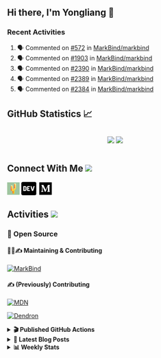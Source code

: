 ## Hi there, I'm Yongliang 👋

### Recent Activities

<!--START_SECTION:activity-->
1. 🗣 Commented on [#572](https://github.com/MarkBind/markbind/issues/572#issuecomment-1911819105) in [MarkBind/markbind](https://github.com/MarkBind/markbind)
2. 🗣 Commented on [#1903](https://github.com/MarkBind/markbind/issues/1903#issuecomment-1910410488) in [MarkBind/markbind](https://github.com/MarkBind/markbind)
3. 🗣 Commented on [#2390](https://github.com/MarkBind/markbind/pull/2390#issuecomment-1910379362) in [MarkBind/markbind](https://github.com/MarkBind/markbind)
4. 🗣 Commented on [#2389](https://github.com/MarkBind/markbind/pull/2389#issuecomment-1910376899) in [MarkBind/markbind](https://github.com/MarkBind/markbind)
5. 🗣 Commented on [#2384](https://github.com/MarkBind/markbind/issues/2384#issuecomment-1910323982) in [MarkBind/markbind](https://github.com/MarkBind/markbind)
<!--END_SECTION:activity-->

## GitHub Statistics :chart_with_upwards_trend:
<div align="center">
<div style="display: flex; align-items: center; justify-content: center;">

[![](https://github-readme-stats-tlylt.vercel.app/api?username=tlylt&show_icons=true&theme=tokyonight&hide_border=true&locale=en)](https://github.com/tlylt)
[![](https://github-readme-streak-stats.herokuapp.com/?user=tlylt&theme=tokyonight&hide_border=true)](https://github.com/tlylt)
</div>
</div>

## Connect With Me <img src="https://media.giphy.com/media/2wh5K5yE3ulp3xgYcG/giphy-downsized.gif" width="30">

<a href="https://www.yongliangliu.com/" target="_blank"><img align="center" src="static/site-icon.png" alt="yongliangliu.com" height="29" width="29" /></a>
<a href="https://dev.to/tlylt" target="_blank"><img align="center" src="static/dev-badge.svg" alt="dev.to/tlylt" height="35" width="35" /></a>
<a href="https://tlylt.medium.com" target="_blank"><img align="center" src="static/medium.png" alt="tlylt.medium.com" height="35" width="35" /></a>

## Activities <img src="https://media.giphy.com/media/WUlplcMpOCEmTGBtBW/giphy.gif" width="30">

### 🔭 Open Source

#### 👷‍♂️✍️ Maintaining & Contributing
[![MarkBind](https://github-readme-stats-tlylt.vercel.app/api/pin/?username=markbind&repo=markbind)](https://github.com/MarkBind/markbind)

#### ✍️ (Previously) Contributing
[![MDN](https://github-readme-stats-tlylt.vercel.app/api/pin/?username=mdn&repo=content)](https://github.com/mdn/content/issues?q=is%3Aopen+involves%3A%40me+sort%3Aupdated-desc)

[![Dendron](https://github-readme-stats-tlylt.vercel.app/api/pin/?username=dendronhq&repo=dendron)](https://github.com/dendronhq/dendron/issues?q=is%3Aopen+involves%3A%40me+sort%3Aupdated-desc)

<details>
<summary> <b>🎬 Published GitHub Actions </b> </summary>

[![install-graphviz](https://github-readme-stats-tlylt.vercel.app/api/pin/?username=tlylt&repo=install-graphviz)](https://github.com/tlylt/install-graphviz)

[![reposense-action](https://github-readme-stats-tlylt.vercel.app/api/pin/?username=tlylt&repo=reposense-action)](https://github.com/tlylt/reposense-action)

[![markbin-action](https://github-readme-stats-tlylt.vercel.app/api/pin/?username=markbind&repo=markbind-action)](https://github.com/MarkBind/markbind-action)

</details>

<details>
<summary> <b>📕 Latest Blog Posts</b> </summary>

<!-- BLOG-POST-LIST:START -->
- [The Prebound Method and Sentinel Object Pattern in Python](https://yongliangliu.com/blog/prebound-sentinel-pattern-in-python)
- [Software Problems - Exceptions](https://yongliangliu.com/blog/software-problems-exceptions)
- [End of Year 3 Sem 2](https://yongliangliu.com/blog/end-of-year-3-sem-2)
- [Deploy a ChatGPT API Server in no time](https://yongliangliu.com/blog/chatgpt-nextjs-server)
- [Creating a regex-based Markdown parser in TypeScript](https://yongliangliu.com/blog/rmark)
<!-- BLOG-POST-LIST:END -->

</details>

<details>
<summary> <b>📊 Weekly Stats</b> </summary>

<!--START_SECTION:waka-->
![Code Time](http://img.shields.io/badge/Code%20Time-1%2C190%20hrs%2048%20mins-blue)

**🐱 My GitHub Data** 

> 📦 665.3 kB Used in GitHub's Storage 
 > 
> 🏆 168 Contributions in the Year 2024
 > 
> 🚫 Not Opted to Hire
 > 
> 📜 169 Public Repositories 
 > 
> 🔑 41 Private Repositories 
 > 
**I'm an Early 🐤** 

```text
🌞 Morning                4040 commits        ███████░░░░░░░░░░░░░░░░░░   29.69 % 
🌆 Daytime                3669 commits        ███████░░░░░░░░░░░░░░░░░░   26.96 % 
🌃 Evening                4971 commits        █████████░░░░░░░░░░░░░░░░   36.53 % 
🌙 Night                  928 commits         ██░░░░░░░░░░░░░░░░░░░░░░░   06.82 % 
```
📅 **I'm Most Productive on Wednesday** 

```text
Monday                   1787 commits        ███░░░░░░░░░░░░░░░░░░░░░░   13.13 % 
Tuesday                  2069 commits        ████░░░░░░░░░░░░░░░░░░░░░   15.20 % 
Wednesday                2206 commits        ████░░░░░░░░░░░░░░░░░░░░░   16.21 % 
Thursday                 1635 commits        ███░░░░░░░░░░░░░░░░░░░░░░   12.01 % 
Friday                   1706 commits        ███░░░░░░░░░░░░░░░░░░░░░░   12.54 % 
Saturday                 2091 commits        ████░░░░░░░░░░░░░░░░░░░░░   15.37 % 
Sunday                   2114 commits        ████░░░░░░░░░░░░░░░░░░░░░   15.53 % 
```


📊 **This Week I Spent My Time On** 

```text
🕑︎ Time Zone: Asia/Singapore

💬 Programming Languages: 
Markdown                 51 mins             ███████████████████░░░░░░   76.97 % 
CSS                      13 mins             █████░░░░░░░░░░░░░░░░░░░░   20.23 % 
JSON                     1 min               █░░░░░░░░░░░░░░░░░░░░░░░░   02.80 % 
```


 Last Updated on 27/01/2024 00:44:29 UTC
<!--END_SECTION:waka-->

</details>
